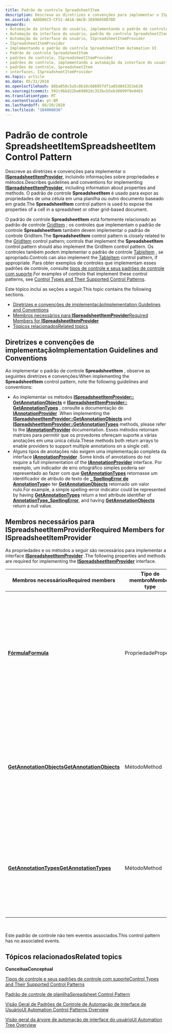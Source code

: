 ```yaml
---
title: Padrão de controle SpreadsheetItem
description: Descreve as diretrizes e convenções para implementar o ISpreadsheetItemProvider, incluindo informações sobre propriedades e métodos.
ms.assetid: AADD06C5-CF51-4A1A-9ACB-3E896050D7DD
keywords:
- Automação da interface do usuário, implementando o padrão de controle SpreadsheetItem
- Automação da interface do usuário, padrão de controle SpreadsheetItem
- Automação da interface do usuário, ISpreadsheetItemProvider
- ISpreadsheetItemProvider
- Implementando o padrão de controle SpreadsheetItem Automation UI
- Padrão de controle SpreadsheetItem
- padrões de controle, ISpreadsheetItemProvider
- padrões de controle, implementando a automação da interface do usuário SpreadsheetItem
- padrões de controle, SpreadsheetItem
- interfaces, ISpreadsheetItemProvider
ms.topic: article
ms.date: 05/31/2018
ms.openlocfilehash: 88ba050c5a5c8b10c68695fdf1a05d845353e638
ms.sourcegitcommit: 592c9bbd22ba69802dc353bcb5eb30699f9e9403
ms.translationtype: MT
ms.contentlocale: pt-BR
ms.lasthandoff: 08/20/2020
ms.locfileid: "104008036"
---
```

# <a name="spreadsheetitem-control-pattern"></a><span data-ttu-id="93df1-113">Padrão de controle SpreadsheetItem</span><span class="sxs-lookup"><span data-stu-id="93df1-113">SpreadsheetItem Control Pattern</span></span>

<span data-ttu-id="93df1-114">Descreve as diretrizes e convenções para implementar o [**ISpreadsheetItemProvider**](/windows/desktop/api/UIAutomationCore/nn-uiautomationcore-ispreadsheetitemprovider), incluindo informações sobre propriedades e métodos.</span><span class="sxs-lookup"><span data-stu-id="93df1-114">Describes guidelines and conventions for implementing [**ISpreadsheetItemProvider**](/windows/desktop/api/UIAutomationCore/nn-uiautomationcore-ispreadsheetitemprovider), including information about properties and methods.</span></span> <span data-ttu-id="93df1-115">O padrão de controle **SpreadsheetItem** é usado para expor as propriedades de uma célula em uma planilha ou outro documento baseado em grade.</span><span class="sxs-lookup"><span data-stu-id="93df1-115">The **SpreadsheetItem** control pattern is used to expose the properties of a cell in a spreadsheet or other grid-based document.</span></span>

<span data-ttu-id="93df1-116">O padrão de controle **SpreadsheetItem** está fortemente relacionado ao padrão de controle [GridItem](uiauto-implementinggriditem.md) ; os controles que implementam o padrão de controle **SpreadsheetItem** também devem implementar o padrão de controle GridItem.</span><span class="sxs-lookup"><span data-stu-id="93df1-116">The **SpreadsheetItem** control pattern is closely related to the [GridItem](uiauto-implementinggriditem.md) control pattern; controls that implement the **SpreadsheetItem** control pattern should also implement the GridItem control pattern.</span></span> <span data-ttu-id="93df1-117">Os controles também podem implementar o padrão de controle [TableItem](uiauto-implementingtableitem.md) , se apropriado.</span><span class="sxs-lookup"><span data-stu-id="93df1-117">Controls can also implement the [TableItem](uiauto-implementingtableitem.md) control pattern, if appropriate.</span></span> <span data-ttu-id="93df1-118">Para obter exemplos de controles que implementam esses padrões de controle, consulte [tipos de controle e seus padrões de controle com suporte](uiauto-controlpatternmapping.md).</span><span class="sxs-lookup"><span data-stu-id="93df1-118">For examples of controls that implement these control patterns, see [Control Types and Their Supported Control Patterns](uiauto-controlpatternmapping.md).</span></span>

<span data-ttu-id="93df1-119">Este tópico inclui as seções a seguir.</span><span class="sxs-lookup"><span data-stu-id="93df1-119">This topic contains the following sections.</span></span>

-   [<span data-ttu-id="93df1-120">Diretrizes e convenções de implementação</span><span class="sxs-lookup"><span data-stu-id="93df1-120">Implementation Guidelines and Conventions</span></span>](#implementation-guidelines-and-conventions)
-   [<span data-ttu-id="93df1-121">Membros necessários para **ISpreadsheetItemProvider**</span><span class="sxs-lookup"><span data-stu-id="93df1-121">Required Members for **ISpreadsheetItemProvider**</span></span>](#required-members-for-ispreadsheetitemprovider)
-   [<span data-ttu-id="93df1-122">Tópicos relacionados</span><span class="sxs-lookup"><span data-stu-id="93df1-122">Related topics</span></span>](#related-topics)

## <a name="implementation-guidelines-and-conventions"></a><span data-ttu-id="93df1-123">Diretrizes e convenções de implementação</span><span class="sxs-lookup"><span data-stu-id="93df1-123">Implementation Guidelines and Conventions</span></span>

<span data-ttu-id="93df1-124">Ao implementar o padrão de controle **SpreadsheetItem** , observe as seguintes diretrizes e convenções:</span><span class="sxs-lookup"><span data-stu-id="93df1-124">When implementing the **SpreadsheetItem** control pattern, note the following guidelines and conventions:</span></span>

-   <span data-ttu-id="93df1-125">Ao implementar os métodos [**ISpreadsheetItemProvider:: GetAnnotationObjects**](/windows/desktop/api/uiautomationcore/nf-uiautomationcore-ispreadsheetitemprovider-getannotationobjects) e [**ISpreadsheetItemProvider:: GetAnnotationTypes**](/windows/desktop/api/uiautomationcore/nf-uiautomationcore-ispreadsheetitemprovider-getannotationtypes) , consulte a documentação do [**IAnnotationProvider**](/windows/desktop/api/uiautomationcore/nn-uiautomationcore-iannotationprovider) .</span><span class="sxs-lookup"><span data-stu-id="93df1-125">When implementing the [**ISpreadsheetItemProvider::GetAnnotationObjects**](/windows/desktop/api/uiautomationcore/nf-uiautomationcore-ispreadsheetitemprovider-getannotationobjects) and [**ISpreadsheetItemProvider::GetAnnotationTypes**](/windows/desktop/api/uiautomationcore/nf-uiautomationcore-ispreadsheetitemprovider-getannotationtypes) methods, please refer to the [**IAnnotationProvider**](/windows/desktop/api/uiautomationcore/nn-uiautomationcore-iannotationprovider) documentation.</span></span> <span data-ttu-id="93df1-126">Esses métodos retornam matrizes para permitir que os provedores ofereçam suporte a várias anotações em uma única célula.</span><span class="sxs-lookup"><span data-stu-id="93df1-126">These methods both return arrays to enable providers to support multiple annotations on a single cell.</span></span>
-   <span data-ttu-id="93df1-127">Alguns tipos de anotações não exigem uma implementação completa da interface [**IAnnotationProvider**](/windows/desktop/api/uiautomationcore/nn-uiautomationcore-iannotationprovider) .</span><span class="sxs-lookup"><span data-stu-id="93df1-127">Some kinds of annotations do not require a full implementation of the [**IAnnotationProvider**](/windows/desktop/api/uiautomationcore/nn-uiautomationcore-iannotationprovider) interface.</span></span> <span data-ttu-id="93df1-128">Por exemplo, um indicador de erro ortográfico simples poderia ser representado ao fazer com que [**GetAnnotationTypes**](/windows/desktop/api/uiautomationcore/nf-uiautomationcore-ispreadsheetitemprovider-getannotationtypes) retornasse um identificador de atributo de texto de [**\_ SpellingError de AnnotationType**](uiauto-annotation-type-identifiers.md)e ter [**GetAnnotationObjects**](/windows/desktop/api/uiautomationcore/nf-uiautomationcore-ispreadsheetitemprovider-getannotationobjects) retornado um valor nulo.</span><span class="sxs-lookup"><span data-stu-id="93df1-128">For example, a simple spelling-error indicator could be represented by having [**GetAnnotationTypes**](/windows/desktop/api/uiautomationcore/nf-uiautomationcore-ispreadsheetitemprovider-getannotationtypes) return a text attribute identifier of [**AnnotationType\_SpellingError**](uiauto-annotation-type-identifiers.md), and having [**GetAnnotationObjects**](/windows/desktop/api/uiautomationcore/nf-uiautomationcore-ispreadsheetitemprovider-getannotationobjects) return a null value.</span></span>

## <a name="required-members-for-ispreadsheetitemprovider"></a><span data-ttu-id="93df1-129">Membros necessários para **ISpreadsheetItemProvider**</span><span class="sxs-lookup"><span data-stu-id="93df1-129">Required Members for **ISpreadsheetItemProvider**</span></span>

<span data-ttu-id="93df1-130">As propriedades e os métodos a seguir são necessários para implementar a interface [**ISpreadsheetItemProvider**](/windows/desktop/api/UIAutomationCore/nn-uiautomationcore-ispreadsheetitemprovider) .</span><span class="sxs-lookup"><span data-stu-id="93df1-130">The following properties and methods are required for implementing the [**ISpreadsheetItemProvider**](/windows/desktop/api/UIAutomationCore/nn-uiautomationcore-ispreadsheetitemprovider) interface.</span></span>



| <span data-ttu-id="93df1-131">Membros necessários</span><span class="sxs-lookup"><span data-stu-id="93df1-131">Required members</span></span>                                                                         | <span data-ttu-id="93df1-132">Tipo de membro</span><span class="sxs-lookup"><span data-stu-id="93df1-132">Member type</span></span> | <span data-ttu-id="93df1-133">Observações</span><span class="sxs-lookup"><span data-stu-id="93df1-133">Notes</span></span>                                                                                                                                                                                                                                                                                  |
|------------------------------------------------------------------------------------------|-------------|----------------------------------------------------------------------------------------------------------------------------------------------------------------------------------------------------------------------------------------------------------------------------------------|
| [<span data-ttu-id="93df1-134">**Fórmula**</span><span class="sxs-lookup"><span data-stu-id="93df1-134">**Formula**</span></span>](/windows/desktop/api/uiautomationcore/nf-uiautomationcore-ispreadsheetitemprovider-get_formula)                           | <span data-ttu-id="93df1-135">Propriedade</span><span class="sxs-lookup"><span data-stu-id="93df1-135">Property</span></span>    | <span data-ttu-id="93df1-136">A implementação de uma propriedade de [**fórmula**](/windows/desktop/api/uiautomationcore/nf-uiautomationcore-ispreadsheetitemprovider-get_formula) separada é necessária porque a propriedade de [valor](value-property.md) de uma célula normalmente retorna o valor calculado da célula.</span><span class="sxs-lookup"><span data-stu-id="93df1-136">Implementing a separate [**Formula**](/windows/desktop/api/uiautomationcore/nf-uiautomationcore-ispreadsheetitemprovider-get_formula) property is necessary because a cell’s [Value](value-property.md) property typically returns the computed value of the cell.</span></span> <span data-ttu-id="93df1-137">A propriedade de **fórmula** deverá ser **nula** se nenhuma fórmula for definida.</span><span class="sxs-lookup"><span data-stu-id="93df1-137">The **Formula** property should be **NULL** if no formula is set.</span></span> |
| [<span data-ttu-id="93df1-138">**GetAnnotationObjects**</span><span class="sxs-lookup"><span data-stu-id="93df1-138">**GetAnnotationObjects**</span></span>](/windows/desktop/api/uiautomationcore/nf-uiautomationcore-ispreadsheetitemprovider-getannotationobjects) | <span data-ttu-id="93df1-139">Método</span><span class="sxs-lookup"><span data-stu-id="93df1-139">Method</span></span>      | <span data-ttu-id="93df1-140">Retorna uma matriz de provedores de elementos que se refere às anotações vinculadas a esta célula.</span><span class="sxs-lookup"><span data-stu-id="93df1-140">Returns an array of element providers that refer to the annotations linked to this cell.</span></span> <span data-ttu-id="93df1-141">Os ponteiros dentro da matriz poderão ser nulos se uma anotação não tiver um provedor vinculado.</span><span class="sxs-lookup"><span data-stu-id="93df1-141">Pointers within the array can be null if an annotation does not have a linked provider.</span></span>                                                                                                       |
| [<span data-ttu-id="93df1-142">**GetAnnotationTypes**</span><span class="sxs-lookup"><span data-stu-id="93df1-142">**GetAnnotationTypes**</span></span>](/windows/desktop/api/uiautomationcore/nf-uiautomationcore-ispreadsheetitemprovider-getannotationtypes)     | <span data-ttu-id="93df1-143">Método</span><span class="sxs-lookup"><span data-stu-id="93df1-143">Method</span></span>      | <span data-ttu-id="93df1-144">Retorna uma matriz de identificadores de tipo de anotação que descrevem as anotações nesta célula.</span><span class="sxs-lookup"><span data-stu-id="93df1-144">Returns an array of annotation type identifiers that describe the annotations on this cell.</span></span> <span data-ttu-id="93df1-145">A matriz deve ter o mesmo tamanho que a matriz retornada por [**GetAnnotationObjects**](/windows/desktop/api/uiautomationcore/nf-uiautomationcore-ispreadsheetitemprovider-getannotationobjects).</span><span class="sxs-lookup"><span data-stu-id="93df1-145">The array must be the same size as the array returned by [**GetAnnotationObjects**](/windows/desktop/api/uiautomationcore/nf-uiautomationcore-ispreadsheetitemprovider-getannotationobjects).</span></span>                                         |



 

<span data-ttu-id="93df1-146">Este padrão de controle não tem eventos associados.</span><span class="sxs-lookup"><span data-stu-id="93df1-146">This control pattern has no associated events.</span></span>

## <a name="related-topics"></a><span data-ttu-id="93df1-147">Tópicos relacionados</span><span class="sxs-lookup"><span data-stu-id="93df1-147">Related topics</span></span>

<dl> <dt>

<span data-ttu-id="93df1-148">**Conceitua**</span><span class="sxs-lookup"><span data-stu-id="93df1-148">**Conceptual**</span></span>
</dt> <dt>

[<span data-ttu-id="93df1-149">Tipos de controle e seus padrões de controle com suporte</span><span class="sxs-lookup"><span data-stu-id="93df1-149">Control Types and Their Supported Control Patterns</span></span>](uiauto-controlpatternmapping.md)
</dt> <dt>

[<span data-ttu-id="93df1-150">Padrão de controle de planilha</span><span class="sxs-lookup"><span data-stu-id="93df1-150">Spreadsheet Control Pattern</span></span>](uiauto-implementingspreadsheet.md)
</dt> <dt>

[<span data-ttu-id="93df1-151">Visão Geral de Padrões de Controle de Automação de Interface de Usuário</span><span class="sxs-lookup"><span data-stu-id="93df1-151">UI Automation Control Patterns Overview</span></span>](uiauto-controlpatternsoverview.md)
</dt> <dt>

[<span data-ttu-id="93df1-152">Visão geral da árvore de automação de interface do usuário</span><span class="sxs-lookup"><span data-stu-id="93df1-152">UI Automation Tree Overview</span></span>](uiauto-treeoverview.md)
</dt> </dl>

 

 